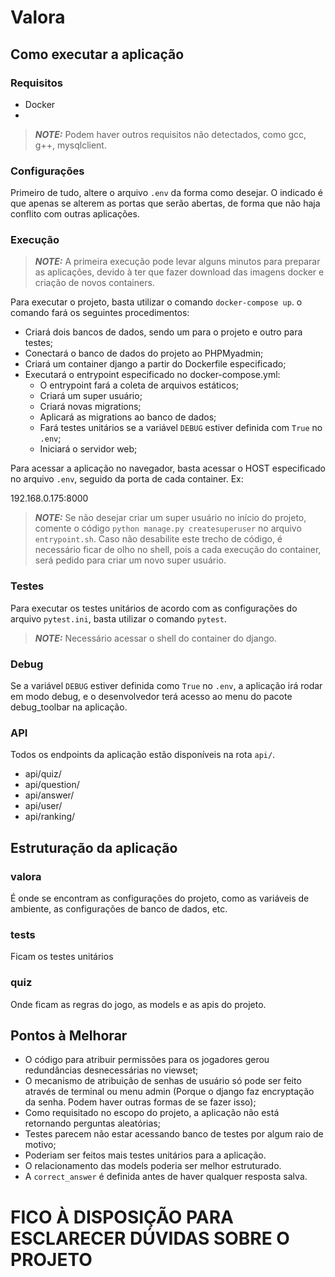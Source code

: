 # **Valora**
## **Como executar a aplicação**
### **Requisitos**

* Docker
* 

> **_NOTE:_**  Podem haver outros requisitos não detectados, como gcc, g++, mysqlclient.

### **Configurações**

Primeiro de tudo, altere o arquivo `.env` da forma como desejar. O indicado é que apenas se alterem as portas que serão abertas, de forma que não haja conflito com outras aplicações.

### **Execução**

> **_NOTE:_**  A primeira execução pode levar alguns minutos para preparar as aplicações, devido à ter que fazer download das imagens docker e criação de novos containers.

Para executar o projeto, basta utilizar o comando `docker-compose up`.
o comando fará os seguintes procedimentos:

* Criará dois bancos de dados, sendo um para o projeto e outro para testes;
* Conectará o banco de dados do projeto ao PHPMyadmin;
* Criará um container django a partir do Dockerfile especificado;
* Executará o entrypoint especificado no docker-compose.yml:
  * O entrypoint fará a coleta de arquivos estáticos;
  * Criará um super usuário;
  * Criará novas migrations;
  * Aplicará as migrations ao banco de dados;
  * Fará testes unitários se a variável `DEBUG` estiver definida com `True` no `.env`;
  * Iniciará o servidor web;


Para acessar a aplicação no navegador, basta acessar o HOST especificado no arquivo `.env`, seguido da porta de cada container. Ex:

192.168.0.175:8000

> **_NOTE:_**  Se não desejar criar um super usuário no início do projeto, comente o código `python manage.py createsuperuser` no arquivo `entrypoint.sh`. Caso não desabilite este trecho de código, é necessário ficar de olho no shell, pois a cada execução do container, será pedido para criar um novo super usuário.

### **Testes**

Para executar os testes unitários de acordo com as configurações do arquivo `pytest.ini`, basta utilizar o comando `pytest`.

> **_NOTE:_**  Necessário acessar o shell do container do django.


### **Debug**

Se a variável `DEBUG` estiver definida como `True` no `.env`, a aplicação irá rodar em modo debug, e o desenvolvedor terá acesso ao menu do pacote debug_toolbar na aplicação.


### **API**

Todos os endpoints da aplicação estão disponíveis na rota `api/`.

* api/quiz/
* api/question/
* api/answer/
* api/user/
* api/ranking/


## **Estruturação da aplicação**
### **valora**

É onde se encontram as configurações do projeto, como as variáveis de ambiente, as configurações de banco de dados, etc.

### **tests**

Ficam os testes unitários

### **quiz**

Onde ficam as regras do jogo, as models e as apis do projeto.


## **Pontos à Melhorar**

* O código para atribuir permissões para os jogadores gerou redundâncias desnecessárias no viewset;
* O mecanismo de atribuição de senhas de usuário só pode ser feito através de terminal ou menu admin (Porque o django faz encryptação da senha. Podem haver outras formas de se fazer isso);
* Como requisitado no escopo do projeto, a aplicação não está retornando perguntas aleatórias;
* Testes parecem não estar acessando banco de testes por algum raio de motivo;
* Poderiam ser feitos mais testes unitários para a aplicação.
* O relacionamento das models poderia ser melhor estruturado.
* A `correct_answer` é definida antes de haver qualquer resposta salva.


# FICO À DISPOSIÇÃO PARA ESCLARECER DÚVIDAS SOBRE O PROJETO